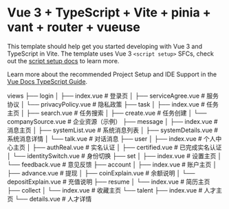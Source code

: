 # Vue 3 + TypeScript + Vite + pinia + vant + router + vueuse

This template should help get you started developing with Vue 3 and TypeScript in Vite. The template uses Vue 3 `<script setup>` SFCs, check out the [script setup docs](https://v3.vuejs.org/api/sfc-script-setup.html#sfc-script-setup) to learn more.

Learn more about the recommended Project Setup and IDE Support in the [Vue Docs TypeScript Guide](https://vuejs.org/guide/typescript/overview.html#project-setup).

views
├── login
│   ├── index.vue          # 登录页
│   ├── serviceAgree.vue   # 服务协议
│   └── privacyPolicy.vue  # 隐私政策
├── task
│   ├── index.vue          # 任务主页
│   ├── search.vue         # 任务搜索
│   ├── create.vue         # 任务创建
│   └── companySource.vue  # 企业资源（示例）
├── message
│   ├── index.vue          # 消息主页
│   ├── systemList.vue     # 系统消息列表
│   ├── systemDetails.vue  # 系统消息详情
│   └── talk.vue           # 对话消息
├── user
│   ├── index.vue          # 个人中心主页
│   ├── authReal.vue       # 实名认证
│   ├── certified.vue      # 已完成实名认证
│   └── identitySwitch.vue # 身份切换
├── set
│   ├── index.vue          # 设置主页
│   └── feedback.vue       # 意见反馈
├── account
│   ├── index.vue          # 账户主页
│   ├── advance.vue        # 提现
│   ├── coinExplain.vue    # 余额说明
│   └── depositExplain.vue # 充值说明
├── resume
│   └── index.vue          # 简历主页
├── collect
│   └── index.vue          # 收藏主页
└── talent
    ├── index.vue          # 人才主页
    └── details.vue        # 人才详情

